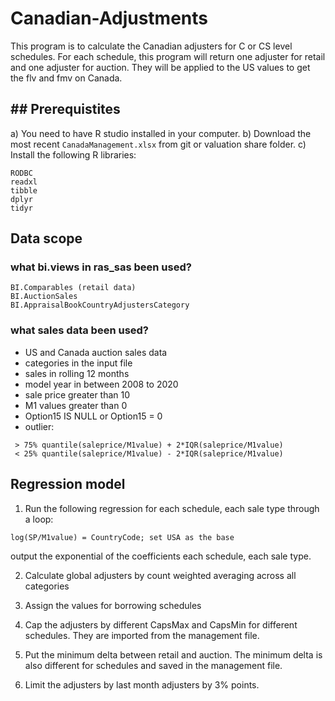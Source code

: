 # Canadian-Adjustments
This program is to calculate the Canadian adjusters for C or CS level schedules. For each schedule, this program will return one adjuster for retail and one adjuster for auction. They will be applied to the US values to get the flv and fmv on Canada.

## ## Prerequistites
a)  You need to have R studio installed in your computer. 
b)  Download the most recent `CanadaManagement.xlsx` from git or valuation share folder.
c)  Install the following R libraries:
```
RODBC
readxl
tibble
dplyr
tidyr
```
## Data scope
### what bi.views in ras_sas been used?
```
BI.Comparables (retail data)
BI.AuctionSales 
BI.AppraisalBookCountryAdjustersCategory
```
### what sales data been used?
- US and Canada auction sales data
- categories in the input file
- sales in rolling 12 months
- model year in between 2008 to 2020
- sale price greater than 10
- M1 values greater than 0
- Option15 IS NULL or Option15 = 0
- outlier: 
```
 > 75% quantile(saleprice/M1value) + 2*IQR(saleprice/M1value)
 < 25% quantile(saleprice/M1value) - 2*IQR(saleprice/M1value)
 ```
## Regression model
1) Run the following regression for each schedule, each sale type through a loop:
```
log(SP/M1value) = CountryCode; set USA as the base
```
output the exponential of the coefficients each schedule, each sale type.

2) Calculate global adjusters by count weighted averaging across all categories

3) Assign the values for borrowing schedules

4) Cap the adjusters by different CapsMax and CapsMin for different schedules. They are imported from the management file.

5) Put the minimum delta between retail and auction. The minimum delta is also different for schedules and saved in the management file. 

6) Limit the adjusters by last month adjusters by 3% points.
